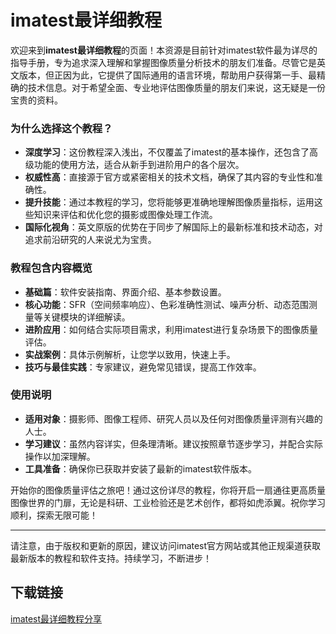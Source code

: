 # imatest最详细教程

欢迎来到**imatest最详细教程**的页面！本资源是目前针对imatest软件最为详尽的指导手册，专为追求深入理解和掌握图像质量分析技术的朋友们准备。尽管它是英文版本，但正因为此，它提供了国际通用的语言环境，帮助用户获得第一手、最精确的技术信息。对于希望全面、专业地评估图像质量的朋友们来说，这无疑是一份宝贵的资料。

### 为什么选择这个教程？

- **深度学习**：这份教程深入浅出，不仅覆盖了imatest的基本操作，还包含了高级功能的使用方法，适合从新手到进阶用户的各个层次。
- **权威性高**：直接源于官方或紧密相关的技术文档，确保了其内容的专业性和准确性。
- **提升技能**：通过本教程的学习，您将能够更准确地理解图像质量指标，运用这些知识来评估和优化您的摄影或图像处理工作流。
- **国际化视角**：英文原版的优势在于同步了解国际上的最新标准和技术动态，对追求前沿研究的人来说尤为宝贵。

### 教程包含内容概览

- **基础篇**：软件安装指南、界面介绍、基本参数设置。
- **核心功能**：SFR（空间频率响应）、色彩准确性测试、噪声分析、动态范围测量等关键模块的详细解读。
- **进阶应用**：如何结合实际项目需求，利用imatest进行复杂场景下的图像质量评估。
- **实战案例**：具体示例解析，让您学以致用，快速上手。
- **技巧与最佳实践**：专家建议，避免常见错误，提高工作效率。

### 使用说明

- **适用对象**：摄影师、图像工程师、研究人员以及任何对图像质量评测有兴趣的人士。
- **学习建议**：虽然内容详实，但条理清晰。建议按照章节逐步学习，并配合实际操作以加深理解。
- **工具准备**：确保你已获取并安装了最新的imatest软件版本。

开始你的图像质量评估之旅吧！通过这份详尽的教程，你将开启一扇通往更高质量图像世界的门扉，无论是科研、工业检验还是艺术创作，都将如虎添翼。祝你学习顺利，探索无限可能！

---

请注意，由于版权和更新的原因，建议访问imatest官方网站或其他正规渠道获取最新版本的教程和软件支持。持续学习，不断进步！

## 下载链接

[imatest最详细教程分享](https://pan.quark.cn/s/e835cdc0070f)